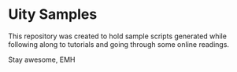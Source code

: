 # Uity Samples

This repository was created to hold sample scripts generated while following along to tutorials and going through some online readings.

Stay awesome,
EMH
